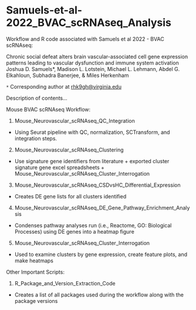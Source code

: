 # Samuels-et-al-2022_BVAC_scRNAseq_Analysis
Workflow and R code associated with Samuels et al 2022 - BVAC scRNAseq:

Chronic social defeat alters brain vascular-associated cell gene expression patterns leading to vascular dysfunction and immune system activation 
Joshua D. Samuels*, Madison L. Lotstein, Michael L. Lehmann, Abdel G. Elkahloun, Subhadra Banerjee, & Miles Herkenham

`*` Corresponding author at rhk9gh@virginia.edu


Description of contents...


Mouse BVAC scRNAseq Workflow:
1. Mouse_Neurovascular_scRNAseq_QC_Integration
- Using Seurat pipeline with QC, normalization, SCTransform, and integration steps.

2. Mouse_Neurovascular_scRNAseq_Clustering
- Use signature gene identifiers from literature + exported cluster signature gene excel spreadsheets + Mouse_Neurovascular_scRNAseq_Cluster_Interrogation

3. Mouse_Neurovascular_scRNAseq_CSDvsHC_Differential_Expression
- Creates DE gene lists for all clusters identified

4. Mouse_Neurovascular_scRNAseq_DE_Gene_Pathway_Enrichment_Analysis
- Condenses pathway analyses run (i.e., Reactome, GO: Biological Processes) using DE genes into a heatmap figure

5. Mouse_Neurovascular_scRNAseq_Cluster_Interrogation
- Used to examine clusters by gene expression, create feature plots, and make heatmaps

Other Important Scripts:
1. R_Package_and_Version_Extraction_Code
- Creates a list of all packages used during the workflow along with the package versions

